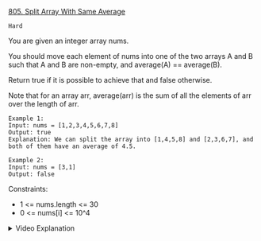 [805. Split Array With Same Average](https://leetcode.com/problems/split-array-with-same-average/)

`Hard`

You are given an integer array nums.

You should move each element of nums into one of the two arrays A and B such that A and B are non-empty, and average(A) == average(B).

Return true if it is possible to achieve that and false otherwise.

Note that for an array arr, average(arr) is the sum of all the elements of arr over the length of arr.

```
Example 1:
Input: nums = [1,2,3,4,5,6,7,8]
Output: true
Explanation: We can split the array into [1,4,5,8] and [2,3,6,7], and both of them have an average of 4.5.

Example 2:
Input: nums = [3,1]
Output: false
```

Constraints:

- 1 <= nums.length <= 30
- 0 <= nums[i] <= 10^4

<details>
<summary>Video Explanation</summary>

[HuifengGuan](https://www.youtube.com/watch?v=tMaWUhj5YaU&ab_channel=HuifengGuan)
</details>